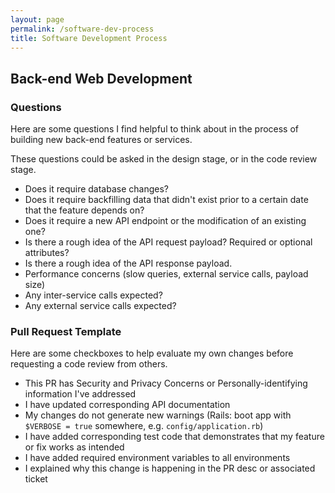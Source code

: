 ```yaml
---
layout: page
permalink: /software-dev-process
title: Software Development Process
---
```


## Back-end Web Development

### Questions

Here are some questions I find helpful to think about in the process of building new back-end features or services.

These questions could be asked in the design stage, or in the code review stage.

- Does it require database changes?
- Does it require backfilling data that didn't exist prior to a certain date that the feature depends on?
- Does it require a new API endpoint or the modification of an existing one?
- Is there a rough idea of the API request payload? Required or optional attributes?
- Is there a rough idea of the API response payload. 
- Performance concerns (slow queries, external service calls, payload size)
- Any inter-service calls expected?
- Any external service calls expected?


### Pull Request Template

Here are some checkboxes to help evaluate my own changes before requesting a code review from others.

- This PR has Security and Privacy Concerns or Personally-identifying information I've addressed
- I have updated corresponding API documentation
- My changes do not generate new warnings (Rails: boot app with `$VERBOSE = true` somewhere, e.g. `config/application.rb`)
- I have added corresponding test code that demonstrates that my feature or fix works as intended
- I have added required environment variables to all environments
- I explained why this change is happening in the PR desc or associated ticket

